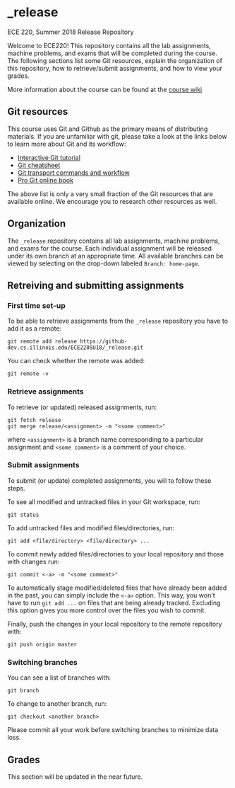 # _release
ECE 220, Summer 2018 Release Repository

Welcome to ECE220! This repository contains all the lab assignments, machine
problems, and exams that will be completed during the course.  The following
sections list some Git resources, explain the organization of this repository,
how to retrieve/submit assignments, and how to view your grades.

More information about the course can be found at the [course wiki][1]

## Git resources

This course uses Git and Github as the primary means of distributing materials.
If you are unfamiliar with git, please take a look at the links below to learn
more about Git and its workflow:
* [Interactive Git tutorial][2]
* [Git cheatsheet][3]
* [Git transport commands and workflow][4]
* [Pro Git online book][5]

The above list is only a very small fraction of the Git resources that are
available online. We encourage you to research other resources as well.

## Organization

The `_release` repository contains all lab assignments, machine problems,
and exams for the course. Each individual assignment will be released under its
own branch at an appropriate time. All available branches can be viewed by
selecting on the drop-down labeled `Branch: home-page`.

## Retreiving and submitting assignments

### First time set-up

To be able to retrieve assignments from the `_release` repository you have to
add it as a remote:

```
git remote add release https://github-dev.cs.illinois.edu/ECE220SU18/_release.git
```

You can check whether the remote was added:

```
git remote -v
```

### Retrieve assignments

To retrieve (or updated) released assignments, run:

```
git fetch release
git merge release/<assignment> -m "<some comment>"
``` 

where `<assignment>` is a branch name corresponding to a particular assignment
and `<some comment>` is a comment of your choice.

### Submit assignments

To submit (or update) completed assignments, you will to follow these steps.

To see all modified and untracked files in your Git workspace, run:

```
git status
```

To add untracked files and modified files/directories, run:

```
git add <file/directory> <file/directory> ...
```

To commit newly added files/directories to your local repository and those with
changes run:

```
git commit <-a> -m "<some comment>"
```

To automatically stage modified/deleted files that have already been added in
the past, you can simply include the `<-a>` option. This way, you won't have to
run `git add ...` on files that are being already tracked. Excluding this option
gives you more control over the files you wish to commit.

Finally, push the changes in your local repository to the remote repository
with:

```
git push origin master
```

### Switching branches

You can see a list of branches with:

```
git branch
```

To change to another branch, run:

```
git checkout <another branch>
```

Please commit all your work before switching branches to minimize data loss.

## Grades

This section will be updated in the near future.


[1]: https://wiki.illinois.edu/wiki/display/ece220su2/ECE+220+SU18+Home+Page
[2]: https://try.github.io/levels/1/challenges/1
[3]: https://jan-krueger.net/wordpress/wp-content/uploads/2007/09/git-cheat-sheet.pdf
[4]: https://www.patrickzahnd.ch/blog.html#gitflow
[5]: https://git-scm.com/book/en/v2
